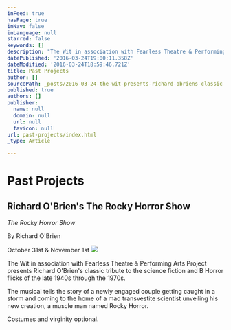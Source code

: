 ```yaml
---
inFeed: true
hasPage: true
inNav: false
inLanguage: null
starred: false
keywords: []
description: "The Wit in association with Fearless Theatre & Performing Arts Project presents Richard O'Brien's classic tribute to the science fiction and B Horror flicks of the late 1940s through the 1970s."
datePublished: '2016-03-24T19:00:11.358Z'
dateModified: '2016-03-24T18:59:46.721Z'
title: Past Projects
author: []
sourcePath: _posts/2016-03-24-the-wit-presents-richard-obriens-classic-tribute-to-the-sc.md
published: true
authors: []
publisher:
  name: null
  domain: null
  url: null
  favicon: null
url: past-projects/index.html
_type: Article

---
```

# Past Projects

## Richard O'Brien's The Rocky Horror Show

_The Rocky Horror Show_

By Richard O'Brien

October 31st & November 1st
![](https://the-grid-user-content.s3-us-west-2.amazonaws.com/eb5ab9a7-01b0-49f8-99c7-b5664aa9f9ad.jpg)

The Wit in association with Fearless Theatre & Performing Arts Project presents Richard O'Brien's classic tribute to the science fiction and B Horror flicks of the late 1940s through the 1970s.

The musical tells the story of a newly engaged couple getting caught in a storm and coming to the home of a mad transvestite scientist unveiling his new creation, a muscle man named Rocky Horror.

Costumes and virginity optional.